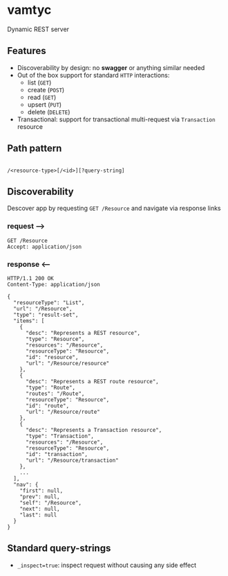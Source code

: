 # vamtyc

Dynamic REST server

## Features

- Discoverability by design: no **swagger** or anything similar needed
- Out of the box support for standard `HTTP` interactions:
  - list (`GET`)
  - create (`POST`)
  - read (`GET`)
  - upsert (`PUT`)
  - delete (`DELETE`)
- Transactional: support for transactional multi-request via `Transaction` resource

## Path pattern

``` http

/<resource-type>[/<id>][?query-string]
```

## Discoverability

Descover app by requesting `GET /Resource` and navigate via response links

### request -->

```http
GET /Resource
Accept: application/json
```

### response <--

```http
HTTP/1.1 200 OK
Content-Type: application/json

{
  "resourceType": "List",
  "url": "/Resource",
  "type": "result-set",
  "items": [
    {
      "desc": "Represents a REST resource",
      "type": "Resource",
      "resources": "/Resource",
      "resourceType": "Resource",
      "id": "resource",
      "url": "/Resource/resource"
    },
    {
      "desc": "Represents a REST route resource",
      "type": "Route",
      "routes": "/Route",
      "resourceType": "Resource",
      "id": "route",
      "url": "/Resource/route"
    },
    {
      "desc": "Represents a Transaction resource",
      "type": "Transaction",
      "resources": "/Resource",
      "resourceType": "Resource",
      "id": "transaction",
      "url": "/Resource/transaction"
    },
    ...
  ],
  "nav": {
    "first": null,
    "prev": null,
    "self": "/Resource",
    "next": null,
    "last": null
  }
}
```

## Standard query-strings

- `_inspect=true`: inspect request without causing any side effect

